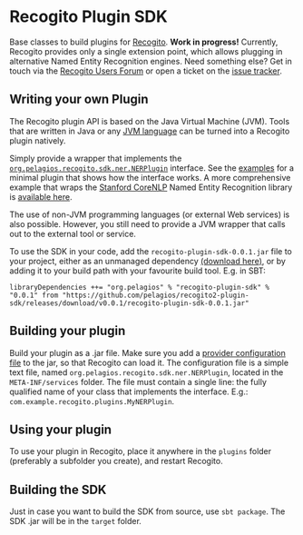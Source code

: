 # Recogito Plugin SDK

Base classes to build plugins for [Recogito](http://github.com/pelagios/recogito2).
__Work in progress!__ Currently, Recogito provides only a single extension point, which
allows plugging in alternative Named Entity Recognition engines. Need something else?
Get in touch via the [Recogito Users Forum](http://commons.pelagios.org/groups/recogito-users/)
or open a ticket on the [issue tracker](https://github.com/pelagios/recogito2-plugin-sdk/issues).

## Writing your own Plugin

The Recogito plugin API is based on the Java Virtual Machine (JVM). Tools that are written in Java
or any [JVM language](https://en.wikipedia.org/wiki/List_of_JVM_languages) can be turned
into a Recogito plugin natively.

Simply provide a wrapper that implements the
[`org.pelagios.recogito.sdk.ner.NERPlugin`](https://github.com/pelagios/recogito2-plugin-sdk/blob/master/src/main/java/org/pelagios/recogito/sdk/ner/NERPlugin.java) interface. See the
[examples](https://github.com/pelagios/recogito2-plugin-sdk/tree/master/src/main/java/org/pelagios/recogito/sdk/examples/ner)
for a minimal plugin that shows how the interface works. A more comprehensive example that
wraps the [Stanford CoreNLP](http://stanfordnlp.github.io/CoreNLP/) Named Entity Recognition library is [available here](https://github.com/pelagios/recogito2/tree/master/plugins/org.pelagios/recogito.plugins.ner.stanford).

The use of non-JVM programming
languages (or external Web services) is also possible. However, you still need to provide a
JVM wrapper that calls out to the external tool or service.

To use the SDK in your code, add the `recogito-plugin-sdk-0.0.1.jar` file to your project, either
as an unmanaged dependency [(download here)](https://github.com/pelagios/recogito2-plugin-sdk/releases/download/v0.0.1/recogito-plugin-sdk-0.0.1.jar),
or by adding it to your build path with your favourite build tool. E.g. in SBT:

```
libraryDependencies ++= "org.pelagios" % "recogito-plugin-sdk" % "0.0.1" from "https://github.com/pelagios/recogito2-plugin-sdk/releases/download/v0.0.1/recogito-plugin-sdk-0.0.1.jar"
 ```

## Building your plugin

Build your plugin as a .jar file. Make sure you add a [provider configuration file](http://docs.oracle.com/javase/7/docs/api/java/util/ServiceLoader.html) to the jar, so
that Recogito can load it. The configuration file is a simple text file, named
`org.pelagios.recogito.sdk.ner.NERPlugin`, located in the `META-INF/services` folder.
The file must contain a single line: the fully qualified name of your class that implements
the interface. E.g.: `com.example.recogito.plugins.MyNERPlugin`.

## Using your plugin

To use your plugin in Recogito, place it anywhere in the `plugins` folder (preferably a subfolder
you create), and restart Recogito.

## Building the SDK

Just in case you want to build the SDK from source, use `sbt package`. The SDK .jar will be
in the `target` folder.
